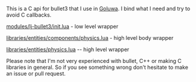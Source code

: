 This is a C api for bullet3 that I use in 
[Goluwa](https://github.com/CapsAdmin/goluwa/). I bind what I need and try to avoid C callbacks.

[modules/lj-bullet3/init.lua](https://github.com/CapsAdmin/goluwa/blob/master/.base/lua/modules/lj-bullet3/init.lua) - low level wrapper

[libraries/entities/components/physics.lua](https://github.com/CapsAdmin/goluwa/blob/master/.base/lua/libraries/entities/components/physics.lua) - high level body wrapper

[libraries/entities/physics.lua](https://github.com/CapsAdmin/goluwa/blob/master/.base/lua/libraries/entities/physics.lua) -- high level wrapper


Please note that I'm not very experienced with bullet, C++ or making C libraries in general. So if you see something wrong don't hesitate to make an issue or pull request.
